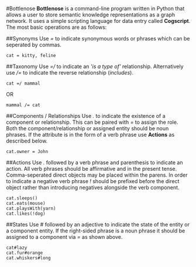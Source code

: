 #Bottlenose
**Bottlenose** is a command-line program written in Python that allows a user to store semantic knowledge representations as a graph network. It uses a simple scripting language for data entry called **Cogscript**. The most basic operations are as follows:

##Synonyms
Use *=* to indicate synonymous words or phrases which can be seperated by commas. 
```
cat = kitty, feline
```
##Taxonomy
Use *=/* to indicate an *'is a type of'* relationship. Alternatively use */=* to indicate the reverse relationship (*includes*). 
```
cat =/ mammal
```
OR
```
mammal /= cat
```
##Components / Relationships
Use *.* to indicate the existence of a component or relationship. This can be paired with *=* to assign the role. Both the component/relationship or assigned entity should be noun phrases. If the attribute is in the form of a verb phrase use **Actions** as described below.
```
cat.owner = John
```

##Actions
Use *.* followed by a verb phrase and parenthesis to indicate an action. All verb phrases should be affirmative and in the present tense. Comma-seperated direct objects may be placed within the parens. In order to indicate a negative verb phrase *!* should be prefixed before the direct object rather than introducing negatives alongside the verb component.
```
cat.sleeps()
cat.eats(mouse)
cat.playsWith(yarn)
cat.likes(!dog)
```

##States
Use *#* followed by an adjective to indicate the state of the entity or a component entity. If the right-sided phrase is a noun phrase it should be assigned to a component via *=* as shown above.
```
cat#lazy
cat.fur#orange
cat.whiskers#long
```
